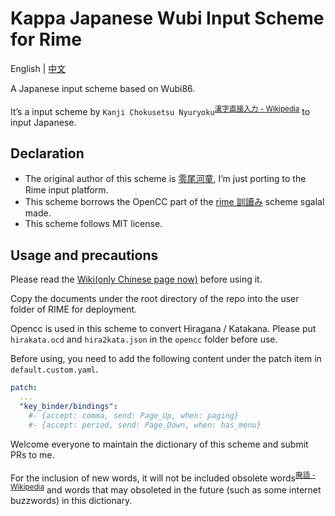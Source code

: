 # Kappa Japanese Wubi Input Scheme for Rime

English | [中文](https://github.com/momijineko/Rime-KappaJP/blob/master/README_zh.md)

A Japanese input scheme based on Wubi86.

It’s a input scheme by `Kanji Chokusetsu Nyuryoku`<sup>[漢字直接入力 - Wikipedia](https://ja.wikipedia.org/wiki/漢字直接入力)</sup> to input Japanese.

## Declaration

- The original author of this scheme is [零尾河童](https://github.com/zerobikappa/rime-kappajp86), I’m just porting to the Rime input platform.
- This scheme borrows the OpenCC part of the [rime 訓讀み](https://github.com/sgalal/rime-kunyomi) scheme sgalal made.
- This scheme follows MIT license.

## Usage and precautions

Please read the [Wiki(only Chinese page now)](https://github.com/momijineko/Rime-KappaJP/wiki) before using it.

Copy the documents under the root directory of the repo into the user folder of RIME for deployment.

Opencc is used in this scheme to convert Hiragana / Katakana. Please put ` hirakata.ocd ` and  ` hira2kata.json ` in the `opencc` folder before use.

Before using, you need to add the following content under the patch item in `default.custom.yaml`.

```yaml
patch:
  ...
  "key_binder/bindings":
    #- {accept: comma, send: Page_Up, when: paging}
    #- {accept: period, send: Page_Down, when: has_menu}
```

Welcome everyone to maintain the dictionary of this scheme and  submit PRs to me.

For the inclusion of new words, it will not be included obsolete words<sup>[廃語 - Wikipedia](https://ja.wikipedia.org/wiki/廃語)</sup> and words that may obsoleted in the future (such as some internet buzzwords) in this dictionary.

